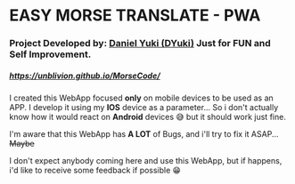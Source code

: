 # EASY MORSE TRANSLATE - PWA
### Project Developed by: [Daniel Yuki (DYuki)](https://github.com/UnBlivion) Just for FUN and Self Improvement.

##### https://unblivion.github.io/MorseCode/

I created this WebApp focused **only** on mobile devices to be used as an APP.
I develop it using my **IOS** device as a parameter... So i don't actually know how it would react on **Android** devices :sweat_smile: but it should work just fine.

I'm aware that this WebApp has **A LOT** of Bugs, and i'll try to fix it ASAP... ~~Maybe~~

I don't expect anybody coming here and use this WebApp, but if happens, i'd like to receive some feedback if possible :grin: